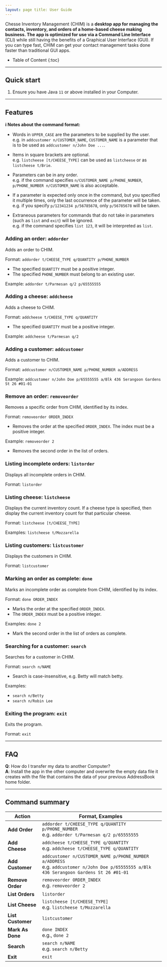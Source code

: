 ```yaml
---
layout: page title: User Guide
---
```


Chesse Inventory Management (CHIM) is a **desktop app for managing the contacts, inventory, and orders of a home-based
cheese making business. The app is optimized for use via a Command Line Interface** (CLI) while still having the 
benefits of a Graphical User Interface (GUI). If you can type fast, CHIM can get your contact management tasks done 
faster than traditional GUI apps.

* Table of Content {:toc}

--------------------------------------------------------------------------------------------------------------------

## Quick start

1. Ensure you have Java `11` or above installed in your Computer.

--------------------------------------------------------------------------------------------------------------------

## Features

<div markdown="block" class="alert alert-info">

**:information_source: Notes about the command format:**<br>

* Words in `UPPER_CASE` are the parameters to be supplied by the user.<br>
  e.g. in `addcustomer n/CUSTOMER_NAME`, `CUSTOMER_NAME` is a parameter that is to be used
  as `addcustomer n/John Doe ...`.

* Items in square brackets are optional.<br>
  e.g. `listcheese [t/CHEESE_TYPE]` can be used as `listcheese` or as `listcheese t/Brie`.

* Parameters can be in any order.<br>
  e.g. if the command specifies `n/CUSTOMER_NAME p/PHONE_NUMBER`, `p/PHONE_NUMBER n/CUSTOMER_NAME` is also acceptable.

* If a parameter is expected only once in the command, but you specified it multiple times, only the last occurrence of
  the parameter will be taken.<br>
  e.g. if you specify `p/12341234 p/56785678`, only `p/56785678` will be taken.

* Extraneous parameters for commands that do not take in parameters (such as `list` and `exit`) will be ignored.<br>
  e.g. if the command specifies `list 123`, it will be interpreted as `list`.

</div>

### Adding an order: `addorder`

Adds an order to CHIM.

Format: `addorder t/CHEESE_TYPE q/QUANTITY p/PHONE_NUMBER`
* The specified `QUANTITY` must be a positive integer.
* The specified `PHONE_NUMBER` must belong to an existing user.

Example: `addorder t/Parmesan q/2 p/65555555`

### Adding a cheese: `addcheese`

Adds a cheese to CHIM.

Format: `addcheese t/CHEESE_TYPE q/QUANTITY`
* The specified `QUANTITY` must be a positive integer.

Example: `addcheese t/Parmesan q/2`

### Adding a customer: `addcustomer`

Adds a customer to CHIM.

Format: `addcustomer n/CUSTOMER_NAME p/PHONE_NUMBER a/ADDRESS`

Example: `addcustomer n/John Doe p/65555555 a/Blk 436 Serangoon Gardens St 26 #01-01`

### Remove an order: `removeorder`

Removes a specific order from CHIM, identified by its index.

Format: `removeorder ORDER_INDEX`
* Removes the order at the specified `ORDER_INDEX`. The index must be a positive integer.

Example: `removeorder 2`
* Removes the second order in the list of orders.

### Listing incomplete orders: `listorder`

Displays all incomplete orders in CHIM.

Format: `listorder`

### Listing cheese: `listcheese`

Displays the current inventory count. If a cheese type is specified, then display the current inventory count for that
particular cheese.

Format: `listcheese [t/CHEESE_TYPE]`

Examples: `listcheese t/Mozzarella`

### Listing customers: `listcustomer`

Displays the customers in CHIM.

Format: `listcustomer`

### Marking an order as complete: `done`

Marks an incomplete order as complete from CHIM, identified by its index.

Format: `done ORDER_INDEX`
* Marks the order at the specified `ORDER_INDEX`.
* The `ORDER_INDEX` must be a positive integer.

Examples: `done 2`
* Mark the second order in the list of orders as complete.

### Searching for a customer: `search`

Searches for a customer in CHIM.

Format: `search n/NAME`
* Search is case-insensitive, e.g. Betty will match betty.

Examples:
* `search n/Betty`
* `search n/Robin Lee`

### Exiting the program: `exit`

Exits the program.

Format: `exit`


--------------------------------------------------------------------------------------------------------------------

## FAQ

**Q**: How do I transfer my data to another Computer?<br>
**A**: Install the app in the other computer and overwrite the empty data file it creates with the file that contains
the data of your previous AddressBook home folder.

--------------------------------------------------------------------------------------------------------------------

## Command summary

Action  | Format, Examples
--------|------------------
**Add Order** | `addorder t/CHEESE_TYPE q/QUANTITY p/PHONE_NUMBER` <br> e.g. `addorder t/Parmesan q/2 p/65555555`
**Add Cheese** | `addcheese t/CHEESE_TYPE q/QUANTITY` <br> e.g. `addcheese t/CHEESE_TYPE q/QUANTITY`
**Add Customer** | `addcustomer n/CUSTOMER_NAME p/PHONE_NUMBER a/ADDRESS` <br> e.g. `addcustomer n/John Doe p/65555555 a/Blk 436 Serangoon Gardens St 26 #01-01`
**Remove Order** | `removeorder ORDER_INDEX` <br> e.g. `removeorder 2`
**List Orders** | `listorder`
**List Cheese** | `listcheese [t/CHEESE_TYPE]` <br> e.g. `listcheese t/Mozzarella`
**List Customer** | `listcustomer`
**Mark As Done** | `done INDEX` <br> e.g., `done 2`
**Search** | `search n/NAME` <br> e.g. `search n/Betty`
**Exit** | `exit`
